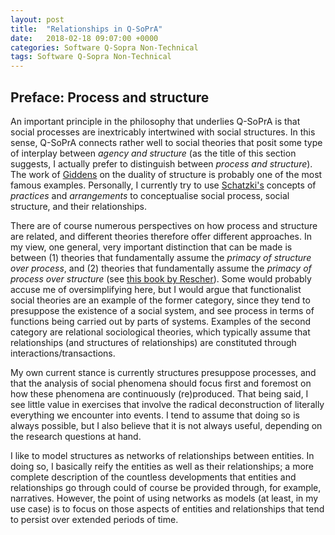 ```yaml
---
layout: post
title:  "Relationships in Q-SoPrA"
date:   2018-02-18 09:07:00 +0000
categories: Software Q-Sopra Non-Technical
tags: Software Q-Sopra Non-Technical 
---
```


## Preface: Process and structure
An important principle in the philosophy that underlies Q-SoPrA is that social processes are inextricably intertwined with social structures. In this sense, Q-SoPrA connects rather well to social theories that posit some type of interplay between *agency and structure* (as the title of this section suggests, I actually prefer to distinguish between *process and structure*). The work of [Giddens][1] on the duality of structure is probably one of the most famous examples. Personally, I currently try to use [Schatzki's][2] concepts of *practices* and *arrangements* to conceptualise social process, social structure, and their relationships. 

There are of course numerous perspectives on how process and structure are related, and different theories therefore offer different approaches. In my view, one general, very important distinction that can be made is between (1) theories that fundamentally assume the *primacy of structure over process*, and (2) theories that fundamentally assume the *primacy of process over structure* (see [this book by Rescher][3]). Some would probably accuse me of oversimplifying here, but I would argue that functionalist social theories are an example of the former category, since they tend to presuppose the existence of a social system, and see process in terms of functions being carried out by parts of systems. Examples of the second category are relational sociological theories, which typically assume that relationships (and structures of relationships) are constituted through interactions/transactions. 

My own current stance is currently structures presuppose processes, and that the analysis of social phenomena should focus first and foremost on how these phenomena are continuously (re)produced. That being said, I see little value in exercises that involve the radical deconstruction of literally everything we encounter into events. I tend to assume that doing so is always possible, but I also believe that it is not always useful, depending on the research questions at hand. 

I like to model structures as networks of relationships between entities. In doing so, I basically reify the entities as well as their relationships; a more complete description of the countless developments that entities and relationships go through could of course be provided through, for example, narratives. However, the point of using networks as models (at least, in my use case) is to focus on those aspects of entities and relationships that tend to persist over extended periods of time. 




[1]: https://books.google.co.uk/books?id=jpxkQ-1elyAC&printsec=frontcover&dq=Central+problems+in+social+theory&hl=nl&sa=X&ved=0ahUKEwjTpsfttK_ZAhUKPVAKHXkZA4IQ6AEIKDAA#v=onepage&q=Central%20problems%20in%20social%20theory&f=false
[2]: https://books.google.co.uk/books?id=753WUmtDIiwC&printsec=frontcover&dq=The+Site+of+the+Social&hl=nl&sa=X&ved=0ahUKEwjPvMuKta_ZAhWNLlAKHZz0DIMQ6AEIJzAA#v=onepage&q=The%20Site%20of%20the%20Social&f=false
[3]: https://books.google.co.uk/books?id=8MjR29eJLYIC&printsec=frontcover&dq=Process+metaphysics&hl=nl&sa=X&ved=0ahUKEwj-8drota_ZAhVCZ1AKHVUwBKUQ6AEIJzAA#v=onepage&q=Process%20metaphysics&f=false
